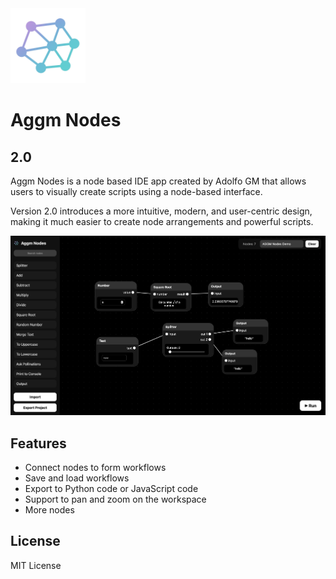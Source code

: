 <img src="logo.png" alt="Aggm Nodes" width="120"/>

# Aggm Nodes 
## 2.0

Aggm Nodes is a node based IDE app created by Adolfo GM that allows users to visually create scripts using a node-based interface.

Version 2.0 introduces a more intuitive, modern, and user-centric design, making it much easier to create node arrangements and powerful scripts.

![App Screenshot](app.png)

## Features

- Connect nodes to form workflows
- Save and load workflows
- Export to Python code or JavaScript code
- Support to pan and zoom on the workspace
- More nodes

## License

MIT License


